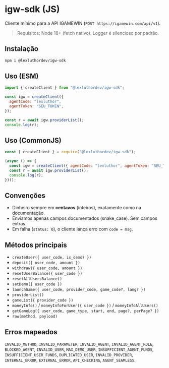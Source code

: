 # igw-sdk (JS)

Cliente mínimo para a API IGAMEWIN (`POST https://igamewin.com/api/v1`).

> Requisitos: Node 18+ (fetch nativo). Logger é silencioso por padrão.

## Instalação
```bash
npm i @lexluthordev/igw-sdk
```

## Uso (ESM)
```js
import { createClient } from "@lexluthordev/igw-sdk";

const igw = createClient({
  agentCode: "lexluthor",
  agentToken: "SEU_TOKEN",
});

const r = await igw.providerList();
console.log(r);
```

## Uso (CommonJS)
```js
const { createClient } = require("@lexluthordev/igw-sdk");

(async () => {
  const igw = createClient({ agentCode: "lexluthor", agentToken: "SEU_TOKEN" });
  const r = await igw.providerList();
  console.log(r);
})();
```

## Convenções
- Dinheiro sempre em **centavos** (inteiros), exatamente como na documentação.
- Enviamos apenas campos documentados (snake_case). Sem campos extras.
- Em falha (`status: 0`), o cliente lança erro com `code = msg`.

## Métodos principais
- `createUser({ user_code, is_demo? })`
- `deposit({ user_code, amount })`
- `withdraw({ user_code, amount })`
- `resetUserBalance({ user_code })`
- `resetAllUsersBalance()`
- `setDemo({ user_code })`
- `launchGame({ user_code, provider_code, game_code?, lang? })`
- `providerList()`
- `gameList({ provider_code })`
- `moneyInfo()` / `moneyInfoForUser({ user_code })` / `moneyInfoAllUsers()`
- `getGameLog({ user_code, game_type, start, end, page?, perPage? })`
- `raw(method, payload)`

## Erros mapeados
`INVALID_METHOD`, `INVALID_PARAMETER`, `INVALID_AGENT`, `INVALID_AGENT_ROLE`, `BLOCKED_AGENT`, `INVALID_USER`, `MAX_DEMO_USER`, `INSUFFICIENT_AGENT_FUNDS`, `INSUFFICIENT_USER_FUNDS`, `DUPLICATED_USER`, `INVALID_PROVIDER`, `INTERNAL_ERROR`, `EXTERNAL_ERROR`, `API_CHECKING`, `AGENT_SEAMLESS`.